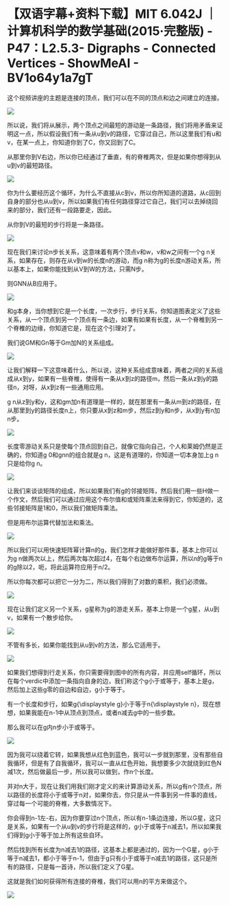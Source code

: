 # 【双语字幕+资料下载】MIT 6.042J ｜ 计算机科学的数学基础(2015·完整版) - P47：L2.5.3- Digraphs - Connected Vertices - ShowMeAI - BV1o64y1a7gT

这个视频讲座的主题是连接的顶点，我们可以在不同的顶点和边之间建立的连接。

![](img/35c6e19a29adce878233fc8d78f9ae69_1.png)

所以说，我们将从展示，两个顶点之间最短的游动是一条路径，我们将用矛盾来证明这一点，所以假设我们有一条从u到v的路径，它穿过自己，所以这里我们有u和v，在某一点上，你知道你到了C，你又回到了C。

从那里你到V右边，所以你已经通过了垂直，有的脊椎两次，但是如果你想得到从u到v的最短路径。

![](img/35c6e19a29adce878233fc8d78f9ae69_3.png)

你为什么要经历这个循环，为什么不直接从c到v，所以你所知道的道路，从c回到自身的部分也从u到v，所以如果我们有任何路径穿过它自己，我们可以去掉绕回来的部分，我们还有一段路要走，因此。

从你到V的最短的步行将是一条路径。

![](img/35c6e19a29adce878233fc8d78f9ae69_5.png)

现在我们来讨论n步长关系，这意味着有两个顶点v和w，v和w之间有一个g n关系，如果存在，则存在从v到w的长度n的游动，而g n称为g的长度n游动关系，所以基本上，如果你能找到从V到W的方法，只需N步。

则GNN从B应用于。

![](img/35c6e19a29adce878233fc8d78f9ae69_7.png)

和g本身，当你想到它是一个长度，一次步行，步行关系，你知道图表定义了这些关系，从一个顶点到另一个顶点有一条边，如果有如果有长度，从一个脊椎到另一个脊椎的边缘，你知道它是，现在这个引理对了。

我们说GM和Gn等于Gm加N的关系组成。

![](img/35c6e19a29adce878233fc8d78f9ae69_9.png)

让我们解释一下这意味着什么，所以说，这种关系组成意味着，两者之间的关系组成从x到y，如果有一些脊椎，使得有一条从x到z的路径m，然后一条从z到y的路径n，对呀，从x到z有一些通用应用。

g n从z到y和y，这和gm加n有道理是一样的，就在那里有一条从m到z的路径，在从那里到y的路径长度n上，你只要从x到z和m步，然后z到y和n步，从x到y有n加n步。



![](img/35c6e19a29adce878233fc8d78f9ae69_11.png)

长度零游动关系只是使每个顶点回到自己，就像它指向自己，个人和莱姆仍然是正确的，你知道g 0和gnn的组合就是g n，这是有道理的，你知道一切本身加上g n只是给你g n。



![](img/35c6e19a29adce878233fc8d78f9ae69_13.png)

让我们来谈谈矩阵的组成，所以如果我们有g的邻接矩阵，然后我们用一些H做一个作文，然后我们可以通过应用这个布尔值和或矩阵乘法来得到它，你知道的，这些邻接矩阵是1和0，所以我们做矩阵乘法。

但是用布尔运算代替加法和乘法。

![](img/35c6e19a29adce878233fc8d78f9ae69_15.png)

所以我们可以用快速矩阵幂计算n的g，我们怎样才能做好那件事，基本上你可以为g n做两次以上，然后两次每次超过4，在每个右边做布尔运算，所以n的g等于n的g除以2，呃，将此运算符应用于n/2。

所以你每次都可以把它一分为二，所以我们得到了对数的乘积，我们必须做。

![](img/35c6e19a29adce878233fc8d78f9ae69_17.png)

现在让我们定义另一个关系，g星称为g的游走关系，基本上你是一个g星，从u到v，如果有一个散步给你。

![](img/35c6e19a29adce878233fc8d78f9ae69_19.png)

不管有多长，如果你能找到从u到v的方法，那么它适用于。

![](img/35c6e19a29adce878233fc8d78f9ae69_21.png)

如果我们想得到行走关系，你只需要得到图中的所有内容，并应用self循环，所以在每个verdic中添加一条指向自身的边，我们称这个g小于或等于，基本上是g，然后加上这些g零的自边和自边，g小于等于。

有一个长度和步行，如果g{\displaystyle g}小于等于n{\displaystyle n}，现在想想，如果我能在n-1中从顶点到顶点，或者n减去g中的一些步数。

那么我可以在g内n步小于或等于。

![](img/35c6e19a29adce878233fc8d78f9ae69_23.png)

因为我可以绕着它转，如果我想从红色到蓝色，我可以一步就到那里，没有那些自我循环，但是有了自我循环，我可以一直从红色开始，我想要多少次就绕到红色N减1次，然后做最后一步，所以我可以做到，作n个长度。

并对n大于，现在让我们用我们刚才定义的来计算游动关系，所以g有n个顶点，所以路径的长度将小于或等于n对，如果你去，你只是从一件事到另一件事的直线，穿过每一个可能的脊椎，大多数情况下。

你会得到n-1左-右，因为你要穿过n个顶点，所以有n-1条边连接，所以G星，这只是关系，如果有一个从u到v的步行将是这样的，g小于或等于n减去1，所以如果我们得到g小于等于加上所有这些自环。

然后找到所有长度为n减去1的路径，这基本上都是通过的，因为一个G星，g小于等于n减去1，都小于等于n-1，但由于g只有小于或等于n减去1的路径，这只是所有的路径，只是每一首诗，所以我们定义了G星。

这就是我们如何获得所有连接的脊椎，我们可以用n的平方来做这个。

![](img/35c6e19a29adce878233fc8d78f9ae69_25.png)